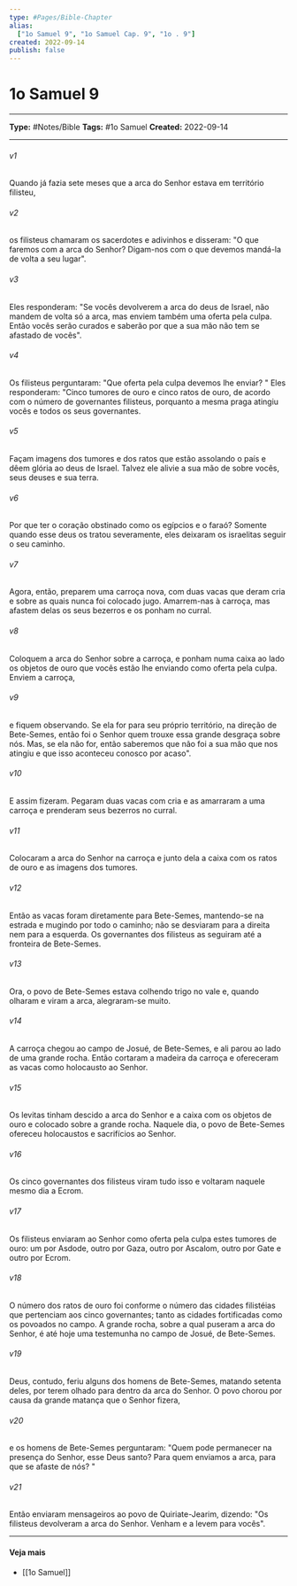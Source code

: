 ```yaml
---
type: #Pages/Bible-Chapter
alias:
  ["1o Samuel 9", "1o Samuel Cap. 9", "1o . 9"]
created: 2022-09-14
publish: false
---
```


# 1o Samuel 9

---

**Type:** #Notes/Bible
**Tags:** #1o Samuel
**Created:** 2022-09-14

---

###### v1
Quando já fazia sete meses que a arca do Senhor estava em território filisteu,
###### v2
os filisteus chamaram os sacerdotes e adivinhos e disseram: "O que faremos com a arca do Senhor? Digam-nos com o que devemos mandá-la de volta a seu lugar".
###### v3
Eles responderam: "Se vocês devolverem a arca do deus de Israel, não mandem de volta só a arca, mas enviem também uma oferta pela culpa. Então vocês serão curados e saberão por que a sua mão não tem se afastado de vocês".
###### v4
Os filisteus perguntaram: "Que oferta pela culpa devemos lhe enviar? " Eles responderam: "Cinco tumores de ouro e cinco ratos de ouro, de acordo com o número de governantes filisteus, porquanto a mesma praga atingiu vocês e todos os seus governantes.
###### v5
Façam imagens dos tumores e dos ratos que estão assolando o país e dêem glória ao deus de Israel. Talvez ele alivie a sua mão de sobre vocês, seus deuses e sua terra.
###### v6
Por que ter o coração obstinado como os egípcios e o faraó? Somente quando esse deus os tratou severamente, eles deixaram os israelitas seguir o seu caminho.
###### v7
Agora, então, preparem uma carroça nova, com duas vacas que deram cria e sobre as quais nunca foi colocado jugo. Amarrem-nas à carroça, mas afastem delas os seus bezerros e os ponham no curral.
###### v8
Coloquem a arca do Senhor sobre a carroça, e ponham numa caixa ao lado os objetos de ouro que vocês estão lhe enviando como oferta pela culpa. Enviem a carroça,
###### v9
e fiquem observando. Se ela for para seu próprio território, na direção de Bete-Semes, então foi o Senhor quem trouxe essa grande desgraça sobre nós. Mas, se ela não for, então saberemos que não foi a sua mão que nos atingiu e que isso aconteceu conosco por acaso".
###### v10
E assim fizeram. Pegaram duas vacas com cria e as amarraram a uma carroça e prenderam seus bezerros no curral.
###### v11
Colocaram a arca do Senhor na carroça e junto dela a caixa com os ratos de ouro e as imagens dos tumores.
###### v12
Então as vacas foram diretamente para Bete-Semes, mantendo-se na estrada e mugindo por todo o caminho; não se desviaram para a direita nem para a esquerda. Os governantes dos filisteus as seguiram até a fronteira de Bete-Semes.
###### v13
Ora, o povo de Bete-Semes estava colhendo trigo no vale e, quando olharam e viram a arca, alegraram-se muito.
###### v14
A carroça chegou ao campo de Josué, de Bete-Semes, e ali parou ao lado de uma grande rocha. Então cortaram a madeira da carroça e ofereceram as vacas como holocausto ao Senhor.
###### v15
Os levitas tinham descido a arca do Senhor e a caixa com os objetos de ouro e colocado sobre a grande rocha. Naquele dia, o povo de Bete-Semes ofereceu holocaustos e sacrifícios ao Senhor.
###### v16
Os cinco governantes dos filisteus viram tudo isso e voltaram naquele mesmo dia a Ecrom.
###### v17
Os filisteus enviaram ao Senhor como oferta pela culpa estes tumores de ouro: um por Asdode, outro por Gaza, outro por Ascalom, outro por Gate e outro por Ecrom.
###### v18
O número dos ratos de ouro foi conforme o número das cidades filistéias que pertenciam aos cinco governantes; tanto as cidades fortificadas como os povoados no campo. A grande rocha, sobre a qual puseram a arca do Senhor, é até hoje uma testemunha no campo de Josué, de Bete-Semes.
###### v19
Deus, contudo, feriu alguns dos homens de Bete-Semes, matando setenta deles, por terem olhado para dentro da arca do Senhor. O povo chorou por causa da grande matança que o Senhor fizera,
###### v20
e os homens de Bete-Semes perguntaram: "Quem pode permanecer na presença do Senhor, esse Deus santo? Para quem enviamos a arca, para que se afaste de nós? "
###### v21
Então enviaram mensageiros ao povo de Quiriate-Jearim, dizendo: "Os filisteus devolveram a arca do Senhor. Venham e a levem para vocês".


---

#### Veja mais

- [[1o Samuel]]
